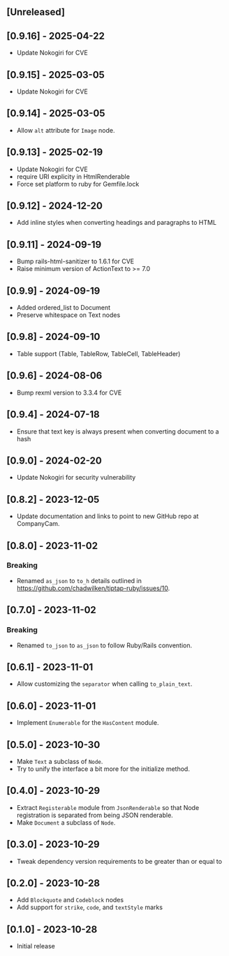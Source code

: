 ## [Unreleased]

## [0.9.16] - 2025-04-22

- Update Nokogiri for CVE

## [0.9.15] - 2025-03-05

- Update Nokogiri for CVE

## [0.9.14] - 2025-03-05

- Allow `alt` attribute for `Image` node.

## [0.9.13] - 2025-02-19

- Update Nokogiri for CVE
- require URI explicity in HtmlRenderable
- Force set platform to ruby for Gemfile.lock

## [0.9.12] - 2024-12-20

- Add inline styles when converting headings and paragraphs to HTML

## [0.9.11] - 2024-09-19

- Bump rails-html-sanitizer to 1.6.1 for CVE
- Raise minimum version of ActionText to >= 7.0

## [0.9.9] - 2024-09-19

- Added ordered_list to Document
- Preserve whitespace on Text nodes

## [0.9.8] - 2024-09-10

- Table support (Table, TableRow, TableCell, TableHeader)

## [0.9.6] - 2024-08-06

- Bump rexml version to 3.3.4 for CVE

## [0.9.4] - 2024-07-18

- Ensure that text key is always present when converting document to a hash

## [0.9.0] - 2024-02-20

- Update Nokogiri for security vulnerability

## [0.8.2] - 2023-12-05

- Update documentation and links to point to new GitHub repo at CompanyCam.

## [0.8.0] - 2023-11-02

### Breaking

- Renamed `as_json` to `to_h` details outlined in https://github.com/chadwilken/tiptap-ruby/issues/10.

## [0.7.0] - 2023-11-02

### Breaking

- Renamed `to_json` to `as_json` to follow Ruby/Rails convention.

## [0.6.1] - 2023-11-01

- Allow customizing the `separator` when calling `to_plain_text`.

## [0.6.0] - 2023-11-01

- Implement `Enumerable` for the `HasContent` module.

## [0.5.0] - 2023-10-30

- Make `Text` a subclass of `Node`.
- Try to unify the interface a bit more for the initialize method.

## [0.4.0] - 2023-10-29

- Extract `Registerable` module from `JsonRenderable` so that Node registration is separated from being JSON renderable.
- Make `Document` a subclass of `Node`.

## [0.3.0] - 2023-10-29

- Tweak dependency version requirements to be greater than or equal to

## [0.2.0] - 2023-10-28

- Add `Blockquote` and `Codeblock` nodes
- Add support for `strike`, `code`, and `textStyle` marks

## [0.1.0] - 2023-10-28

- Initial release
